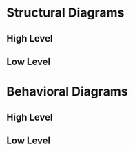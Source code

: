 # Structural Diagrams
## High Level
## Low Level

# Behavioral Diagrams
## High Level

## Low Level



